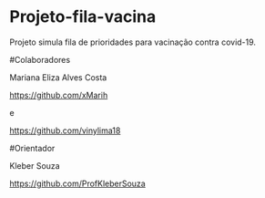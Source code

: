 # Projeto-fila-vacina
Projeto simula fila de prioridades para vacinação contra covid-19.

#Colaboradores 

Mariana Eliza Alves Costa

https://github.com/xMarih

e

https://github.com/vinylima18


#Orientador

Kleber Souza

https://github.com/ProfKleberSouza

